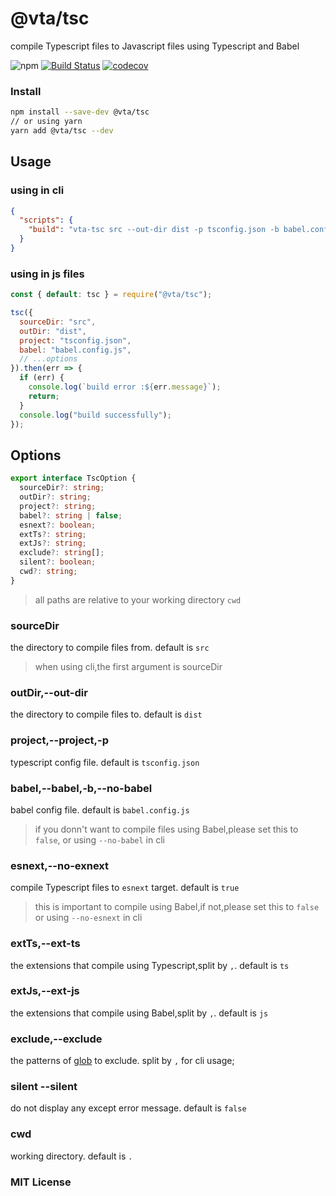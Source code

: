 # @vta/tsc

compile Typescript files to Javascript files using Typescript and Babel

![npm](https://img.shields.io/npm/v/@vta/tsc)
[![Build Status](https://travis-ci.com/vta-js/tsc.svg?branch=master)](https://travis-ci.com/vta-js/tsc)
[![codecov](https://codecov.io/gh/vta-js/tsc/branch/master/graph/badge.svg)](https://codecov.io/gh/vta-js/tsc)

### Install

```bash
npm install --save-dev @vta/tsc
// or using yarn
yarn add @vta/tsc --dev
```

## Usage

### using in cli

```json
{
  "scripts": {
    "build": "vta-tsc src --out-dir dist -p tsconfig.json -b babel.config.js"
  }
}
```

### using in js files

```javascript
const { default: tsc } = require("@vta/tsc");

tsc({
  sourceDir: "src",
  outDir: "dist",
  project: "tsconfig.json",
  babel: "babel.config.js",
  // ...options
}).then(err => {
  if (err) {
    console.log(`build error :${err.message}`);
    return;
  }
  console.log("build successfully");
});
```

## Options

```typescript
export interface TscOption {
  sourceDir?: string;
  outDir?: string;
  project?: string;
  babel?: string | false;
  esnext?: boolean;
  extTs?: string;
  extJs?: string;
  exclude?: string[];
  silent?: boolean;
  cwd?: string;
}
```

> all paths are relative to your working directory `cwd`

### sourceDir

the directory to compile files from. default is `src`

> when using cli,the first argument is sourceDir

### outDir,--out-dir

the directory to compile files to. default is `dist`

### project,--project,-p

typescript config file. default is `tsconfig.json`

### babel,--babel,-b,--no-babel

babel config file. default is `babel.config.js`

> if you donn't want to compile files using Babel,please set this to `false`, or using `--no-babel` in cli

### esnext,--no-exnext

compile Typescript files to `esnext` target. default is `true`

> this is important to compile using Babel,if not,please set this to `false` or using `--no-esnext` in cli

### extTs,--ext-ts

the extensions that compile using Typescript,split by `,`. default is `ts`

### extJs,--ext-js

the extensions that compile using Babel,split by `,`. default is `js`

### exclude,--exclude

the patterns of [glob](https://github.com/isaacs/node-glob) to exclude. split by `,` for cli usage;

### silent --silent

do not display any except error message. default is `false`

### cwd

working directory. default is `.`

### MIT License
